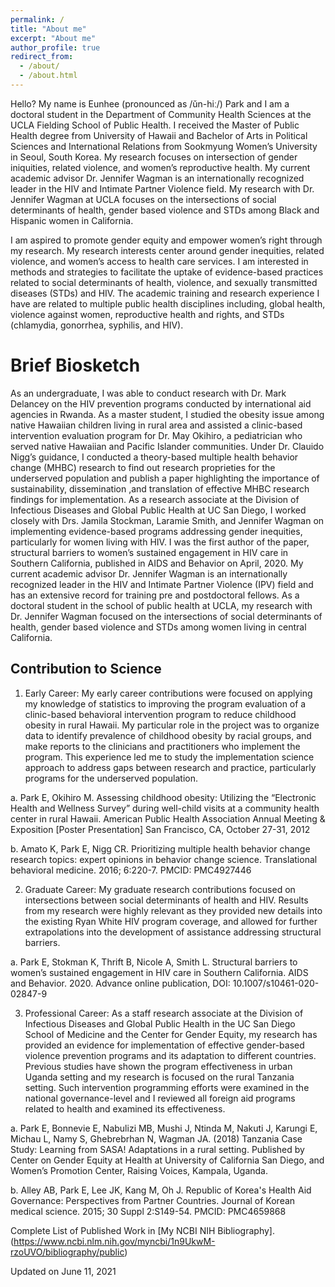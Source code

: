 ```yaml
---
permalink: /
title: "About me"
excerpt: "About me"
author_profile: true
redirect_from: 
  - /about/
  - /about.html
---
```


Hello? My name is Eunhee (pronounced as /ŭn-hiː/) Park and I am a doctoral student in the Department of Community Health Sciences at the UCLA Fielding School of Public Health. I received the Master of Public Health degree from University of Hawaii and Bachelor of Arts in Political Sciences and International Relations from Sookmyung Women’s University in Seoul, South Korea. My research focuses on intersection of gender iniquities, related violence, and women’s reproductive health. My current academic advisor Dr. Jennifer Wagman is an internationally recognized leader in the HIV and Intimate Partner Violence field. My research with Dr. Jennifer Wagman at UCLA focuses on the intersections of social determinants of health, gender based violence and STDs among Black and Hispanic women in California.

I am aspired to promote gender equity and empower women’s right through my research. My research interests center around gender inequities, related violence, and women’s access to health care services. I am interested in methods and strategies to facilitate the uptake of evidence-based practices related to social determinants of health, violence, and sexually transmitted diseases (STDs) and HIV. The academic training and research experience I have are related to multiple public health disciplines including, global health, violence against women, reproductive health and rights, and STDs (chlamydia, gonorrhea, syphilis, and HIV). 

Brief Biosketch
======

As an undergraduate, I was able to conduct research with Dr. Mark Delancey on the HIV prevention programs conducted by international aid agencies in Rwanda. As a master student, I studied the obesity issue among native Hawaiian children living in rural area and assisted a clinic-based intervention evaluation program for Dr. May Okihiro, a pediatrician who served native Hawaiian and Pacific Islander communities. Under Dr. Clauido Nigg’s guidance, I conducted a theory-based multiple health behavior change (MHBC) research to find out research proprieties for the underserved population and publish a paper highlighting the importance of sustainability, dissemination ,and translation of effective MHBC research findings for implementation. As a research associate at the Division of Infectious Diseases and Global Public Health at UC San Diego, I worked closely with Drs. Jamila Stockman, Laramie Smith, and Jennifer Wagman on implementing evidence-based programs addressing gender inequities, particularly for women living with HIV. I was the first author of the paper, structural barriers to women’s sustained engagement in HIV care in Southern California, published in AIDS and Behavior on April, 2020. My current academic advisor Dr. Jennifer Wagman is an internationally recognized leader in the HIV and Intimate Partner Violence (IPV) field and has an extensive record for training pre and postdoctoral fellows. As a doctoral student in the school of public health at UCLA, my research with Dr. Jennifer Wagman focused on the intersections of social determinants of health, gender based violence and STDs among women living in central California. 

Contribution to Science
------
1.	Early Career: My early career contributions were focused on applying my knowledge of statistics to improving the program evaluation of a clinic-based behavioral intervention program to reduce childhood obesity in rural Hawaii. My particular role in the project was to organize data to identify prevalence of childhood obesity by racial groups, and make reports to the clinicians and practitioners who implement the program. This experience led me to study the implementation science approach to address gaps between research and practice, particularly programs for the underserved population. 

a.	Park E, Okihiro M. Assessing childhood obesity: Utilizing the “Electronic Health and Wellness Survey” during well-child visits at a community health center in rural Hawaii. American Public Health Association Annual Meeting & Exposition [Poster Presentation] San Francisco, CA, October 27-31, 2012
  
b.	Amato K, Park E, Nigg CR. Prioritizing multiple health behavior change research topics: expert opinions in behavior change science. Translational behavioral medicine. 2016; 6:220-7. PMCID: PMC4927446

2.	Graduate Career: My graduate research contributions focused on intersections between social determinants of health and HIV. Results from my research were highly relevant as they provided new details into the existing Ryan White HIV program coverage, and allowed for further extrapolations into the development of assistance addressing structural barriers.

a.	Park E, Stokman K, Thrift B, Nicole A, Smith L. Structural barriers to women’s sustained engagement in HIV care in Southern California. AIDS and Behavior. 2020. Advance online publication, DOI: 10.1007/s10461-020-02847-9

3.	Professional Career: As a staff research associate at the Division of Infectious Diseases and Global Public Health in the UC San Diego School of Medicine and the Center for Gender Equity, my research has provided an evidence for implementation of effective gender-based violence prevention programs and its adaptation to different countries. Previous studies have shown the program effectiveness in urban Uganda setting and my research is focused on the rural Tanzania setting. Such intervention programming efforts were examined in the national governance-level and I reviewed all foreign aid programs related to health and examined its effectiveness.

a.	Park E, Bonnevie E, Nabulizi MB, Mushi J, Ntinda M, Nakuti J, Karungi E, Michau L, Namy S, Ghebrebrhan N, Wagman JA. (2018) Tanzania Case Study: Learning from SASA! Adaptations in a rural setting. Published by Center on Gender Equity at Health at University of California San Diego, and Women’s Promotion Center, Raising Voices, Kampala, Uganda.

b.	Alley AB, Park E, Lee JK, Kang M, Oh J. Republic of Korea's Health Aid Governance: Perspectives from Partner Countries. Journal of Korean medical science. 2015; 30 Suppl 2:S149-54. PMCID: PMC4659868

Complete List of Published Work in [My NCBI NIH Bibliography].(https://www.ncbi.nlm.nih.gov/myncbi/1n9UkwM-rzoUVO/bibliography/public)

Updated on June 11, 2021
